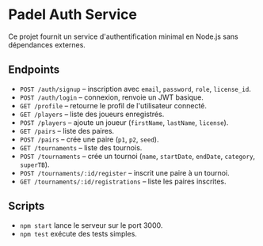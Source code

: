 # Padel Auth Service

Ce projet fournit un service d'authentification minimal en Node.js sans dépendances externes.

## Endpoints
- `POST /auth/signup` – inscription avec `email`, `password`, `role`, `license_id`.
- `POST /auth/login` – connexion, renvoie un JWT basique.
- `GET /profile` – retourne le profil de l'utilisateur connecté.
- `GET /players` – liste des joueurs enregistrés.
- `POST /players` – ajoute un joueur (`firstName`, `lastName`, `license`).
- `GET /pairs` – liste des paires.
- `POST /pairs` – crée une paire (`p1`, `p2`, `seed`).
- `GET /tournaments` – liste des tournois.
- `POST /tournaments` – crée un tournoi (`name`, `startDate`, `endDate`, `category`, `superTB`).
- `POST /tournaments/:id/register` – inscrit une paire à un tournoi.
- `GET /tournaments/:id/registrations` – liste les paires inscrites.

## Scripts
- `npm start` lance le serveur sur le port 3000.
- `npm test` exécute des tests simples.
